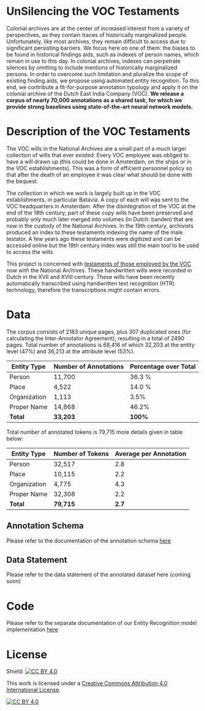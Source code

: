 # UnSilencing the VOC Testaments

Colonial archives are at the center of increased interest from a variety of perspectives, as they contain traces of historically marginalized people. Unfortunately, like most archives, they remain difficult to access due to significant persisting barriers. We focus here on one of them: the biases to be found in historical findings aids, such as indexes of person names, which remain in use to this day. In colonial archives, indexes can perpetrate silences by omitting to include mentions of historically marginalized persons. In order to overcome such limitation and pluralize the scope of existing finding aids, we propose using automated entity recognition. To this end, we contribute a fit-for-purpose annotation typology and apply it on the colonial archive of the Dutch East India Company (VOC). **We release a corpus of nearly 70,000 annotations as a shared task, for which we provide strong baselines using state-of-the-art neural network models.**

# Description of the VOC Testaments

The VOC wills in the National Archives are a small part of a much larger collection of wills that ever existed. Every VOC employee was obliged to have a will drawn up (this could be done in Amsterdam, on the ships or in the VOC establishments). This was a form of efficient personnel policy so that after the death of an employee it was clear what should be done with the bequest. 

The collection in which we work is largely built up in the VOC establishments, in particular Batavia. A copy of each will was sent to the VOC headquarters in Amsterdam. After the disintegration of the VOC at the end of the 18th century, part of these copy wills have been preserved and probably only much later merged into volumes (in Dutch: banden) that are now in the custody of the National Archives. In the 19th century, archivists produced an index to these testaments indexing the name of the male testator. A few years ago these testaments were digitized and can be accessed online but the 19th century index was still the main tool to be used to access the wills.  

This project is concerned with [testaments of those employed by the VOC](https://www.nationaalarchief.nl/onderzoeken/zoekhulpen/voc-oost-indische-testamenten) now with the National Archives. These handwritten wills were recorded in Dutch in the XVII and XVIII century. These wills have been recently automatically transcribed using handwritten text recognition (HTR) technology, therefore the transcriptions might contain errors. 

# Data

The corpus consists of 2183 unique pages, plus 307 duplicated ones (for calculating the Inter-Annotator Agreement), resulting in a total of 2490 pages.
Total number of annotations is 68,416 of which 32,203 at the entity level (47%) and 36,213 at the attribute level (53%). 

**Entity Type**|**Number of Annotations**|**Percentage over Total**|
-------------- | ----------------------- | ----------------------- |
Person         | 11,700                  | 36.3 %                  | 
Place          | 4,522                   | 14.0 %                  |
Organization   | 1,113                   | 3.5%                    |
Proper Name    | 14,868                  | 46.2%                   |
**Total**      | **33,203**              | **100%**                |


Total number of annotated tokens is 79,715 more details given in table below:

**Entity Type**|**Number of Tokens**     |**Average per Annotation**|
-------------- | ----------------------- | ------------------------ |
Person         | 32,517                  | 2.8                      | 
Place          | 10,115                  | 2.2                      |
Organization   | 4,775                   | 4.3                      |
Proper Name    | 32,308                  | 2.2                      |
**Total**      | **79,715**              | **2.7**                  |


## Annotation Schema
Please refer to the documentation of the annotation schema [here](data/README.md)

## Data Statement
Please refer to the data statement of the annotated dataset here (coming soon)

# Code

Please refer to the separate documentation of our Entity Recognition model implementation [here](src/code_documentation.md)

# License

Shield: [![CC BY 4.0][cc-by-shield]][cc-by]

This work is licensed under a
[Creative Commons Attribution 4.0 International License][cc-by].

[![CC BY 4.0][cc-by-image]][cc-by]

[cc-by]: http://creativecommons.org/licenses/by/4.0/
[cc-by-image]: https://i.creativecommons.org/l/by/4.0/88x31.png
[cc-by-shield]: https://img.shields.io/badge/License-CC%20BY%204.0-lightgrey.svg
